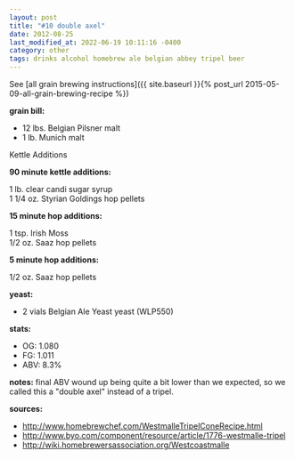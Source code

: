 ```yaml
---
layout: post
title: "#10 double axel"
date: 2012-08-25
last_modified_at: 2022-06-19 10:11:16 -0400
category: other
tags: drinks alcohol homebrew ale belgian abbey tripel beer
---
```

See  [all grain brewing instructions]({{ site.baseurl }}{% post_url 2015-05-09-all-grain-brewing-recipe %})

**grain bill:**

* 12 lbs. Belgian Pilsner malt
* 1 lb. Munich malt

Kettle Additions

**90 minute kettle additions:**

1 lb. clear candi sugar syrup  
1 1/4 oz. Styrian Goldings hop pellets

**15 minute hop additions:**

1 tsp. Irish Moss  
1/2 oz. Saaz hop pellets

**5 minute hop additions:**

1/2 oz. Saaz hop pellets

**yeast:**

* 2 vials Belgian Ale Yeast yeast (WLP550)

**stats:**
* OG: 1.080
* FG: 1.011
* ABV: 8.3%

**notes:**
final ABV wound up being quite a bit lower than we expected, so we called this a
"double axel" instead of a tripel.

**sources:**
* <http://www.homebrewchef.com/WestmalleTripelConeRecipe.html>
* <http://www.byo.com/component/resource/article/1776-westmalle-tripel>
* <http://wiki.homebrewersassociation.org/Westcoastmalle>

